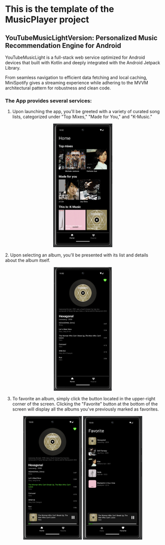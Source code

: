 # This is the template of the MusicPlayer project

## YouTubeMusicLightVersion: Personalized Music Recommendation Engine for Android
YouTubeMusicLight is a full-stack web service optimized for Android devices that built with Kotlin and deeply integrated with the Android Jetpack Library.

From seamless navigation to efficient data fetching and local caching, MiniSpotify gives a streaming experience while adhering to the MVVM architectural pattern for robustness and clean code.

### The App provides several services:

1. Upon launching the app, you'll be greeted with a variety of curated song lists, categorized under "Top Mixes," "Made for You," and "K-Music."
<p align="center">
  <img src="https://raw.githubusercontent.com/Tianren-Zhang/image/twitch/MiniSpotify/Screenshot%202023-09-14%20at%2010.32.36.png" width="auto" height="400">
</p>
2. Upon selecting an album, you'll be presented with its list and details about the album itself.
<p align="center">
  <img src="https://raw.githubusercontent.com/Tianren-Zhang/image/twitch/MiniSpotify/Screenshot%202023-09-14%20at%2010.32.56.png" width="auto" height="400">
</p>

3. To favorite an album, simply click the button located in the upper-right corner of the screen.
Clicking the "Favorite" button at the bottom of the screen will display all the albums you've previously marked as favorites.

<p align="center">
  <img src="https://raw.githubusercontent.com/Tianren-Zhang/image/twitch/MiniSpotify/Screenshot%202023-09-14%20at%2010.33.11.png" width="auto" height="400">
  <img src="https://raw.githubusercontent.com/Tianren-Zhang/image/twitch/MiniSpotify/Screenshot%202023-09-14%20at%2010.33.22.png" width="auto" height="400">
</p>
